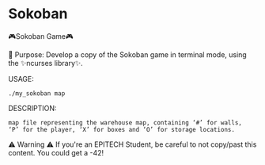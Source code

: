 # Sokoban

🎮Sokoban Game🎮

🎯 Purpose: Develop a copy of the Sokoban game in terminal mode, using the ✨ncurses library✨.

USAGE:

    ./my_sokoban map
    
DESCRIPTION:

    map file representing the warehouse map, containing ‘#’ for walls,
    ‘P’ for the player, ‘X’ for boxes and ‘O’ for storage locations.
    
⚠️ Warning ⚠️ If you're an EPITECH Student, be careful to not copy/past this content. You could get a -42!
